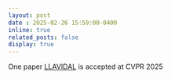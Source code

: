 ```yaml
---
layout: post
date : 2025-02-26 15:59:00-0400
inline: true
related_posts: false
display: true
---
```

One paper [LLAVIDAL](https://arxiv.org/abs/2406.09390) is accepted at CVPR 2025

<!-- One paper [LLAVIDAL-V1](https://arxiv.org/abs/2406.09390v1) presented  in 2 NeurIPS 2024 Workshops([MAR](https://marworkshop.github.io/neurips24/) and [VLM](https://video-and-language-workshop-2024.webflow.io/)). -->

